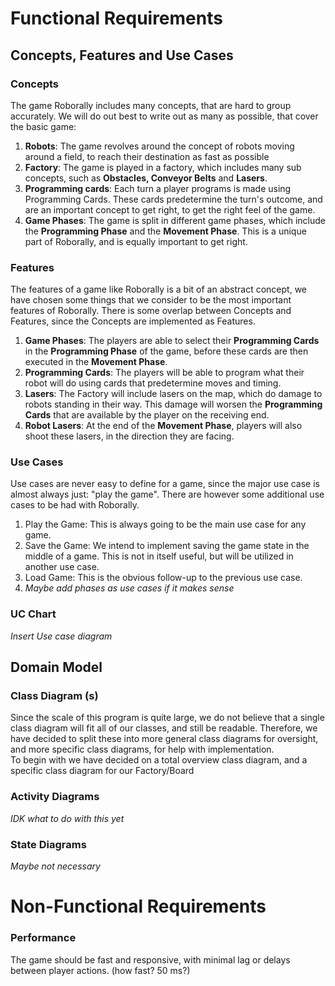 # Functional Requirements
## Concepts, Features and Use Cases
### Concepts
The game Roborally includes many concepts, that are hard to group accurately.
We will do out best to write out as many as possible, that cover the basic game:
<br>
1. __Robots__: The game revolves around the concept of robots moving around a field, to reach their destination as fast as possible
2. __Factory__: The game is played in a factory, which includes many sub concepts, such as __Obstacles, Conveyor Belts__ and __Lasers__.
3. __Programming cards__: Each turn a player programs is made using Programming Cards. These cards predetermine the turn's outcome, and are an important concept to get right, to get the right feel of the game.
4. __Game Phases__: The game is split in different game phases, which include the __Programming Phase__ and the __Movement Phase__. This is a unique part of Roborally, and is equally important to get right.
### Features
The features of a game like Roborally is a bit of an abstract concept, we have chosen some things that we consider to be the most important features of Roborally. There is some overlap between Concepts and Features, since the Concepts are implemented as Features.
1. __Game Phases__: The players are able to select their __Programming Cards__ in the __Programming Phase__ of the game, before these cards are then executed in the __Movement Phase__.
2. __Programming Cards__: The players will be able to program what their robot will do using cards that predetermine moves and timing.
3. __Lasers__: The Factory will include lasers on the map, which do damage to robots standing in their way. This damage will worsen the __Programming Cards__ that are available by the player on the receiving end.
4. __Robot Lasers__: At the end of the __Movement Phase__, players will also shoot these lasers, in the direction they are facing.
### Use Cases
Use cases are never easy to define for a game, since the major use case is almost always just: "play the game". There are however some additional use cases to be had with Roborally.
1. Play the Game: This is always going to be the main use case for any game.
2. Save the Game: We intend to implement saving the game state in the middle of a game. This is not in itself useful, but will be utilized in another use case.
3. Load Game: This is the obvious follow-up to the previous use case.
4. _Maybe add phases as use cases if it makes sense_
### UC Chart
_Insert Use case diagram_
## Domain Model
### Class Diagram (s)
Since the scale of this program is quite large, we do not believe that a single class diagram will fit all of our classes, and still be readable. Therefore, we have decided to split these into more general class diagrams for oversight, and more specific class diagrams, for help with implementation.
<br>
To begin with we have decided on a total overview class diagram, and a specific class diagram for our Factory/Board

### Activity Diagrams
_IDK what to do with this yet_
### State Diagrams
_Maybe not necessary_
# Non-Functional Requirements

### Performance
The game should be fast and responsive, with minimal lag or delays between player actions. (how fast? 50 ms?)
